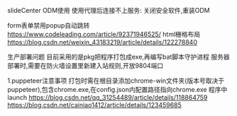 <!--
 * @Author: cwx
 * @Description:
 * @Date: 2022-06-10 16:13:43
 * @LastEditTime: 2022-07-14 16:19:40
 * @FilePath: \ReportSystem_Demo\document\note.md
-->

slideCenter ODM使用
使用代理后连接不上服务: 关闭安全软件,重装ODM

form表单禁用popup自动跳转   https://www.codeleading.com/article/92371946525/
html栅格布局                https://blog.csdn.net/weixin_43183219/article/details/122278840

生产部署问题
目前采用的是pkg把程序打包成exe,再编写bat脚本守护进程
服务器部署时,需要在防火墙设置里新建入站规则,开放9804端口

1.puppeteer注意事项
打包时需在根目录添加chrome-win文件夹(版本号取决于puppeteer),包含chrome.exe,在config.json内配置路径指向chrome.exe
程序中launch
https://blog.csdn.net/qq_31254489/article/details/118864759
https://blog.csdn.net/cainiao1412/article/details/123459685
